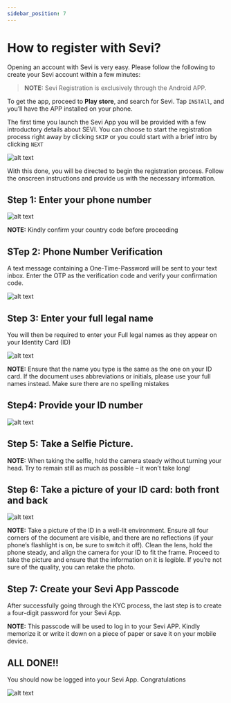 ```yaml
---
sidebar_position: 7
---
```



# How to register with Sevi?
Opening an account with Sevi is very easy. Please follow the following to create your Sevi account within a few minutes:

> **NOTE:** Sevi Registration is exclusively through the Android APP.

To get the app, proceed to **Play store**, and search for Sevi. Tap `INSTAll`, and you’ll have the APP installed on your phone.

The first time you launch the Sevi App you will be provided with a few introductory details about SEVI.
You can choose to start the registration process right away by clicking `SKIP` or you could start with a brief intro by clicking `NEXT`


![alt text](/register/firstlaunch.png "Logo Title Text 1")

With this done, you will be directed to begin the registration process. Follow the onscreen instructions and provide us with the necessary information.

## Step 1: Enter your phone number

![alt text](/register/Phonenumber.png "Logo Title Text 1")

**NOTE:** Kindly confirm your country code before proceeding

## STep 2: Phone Number Verification
 A text message containing a One-Time-Password will be sent to your text inbox. Enter the OTP as the verification code and verify your confirmation code.


![alt text](/register/Verificationcode.png "Logo Title Text 1")

## Step 3: Enter your full legal name
You will then be required to enter your Full legal names as they appear on your Identity Card (ID)


![alt text](/register/KYCname.png "Logo Title Text 1")


**NOTE:** Ensure that the name you type is the same as the one on your ID card. If the document uses abbreviations or initials, please use your full names instead. Make sure there are no spelling mistakes

## Step4:	Provide your ID number 


![alt text](/register/KYCIDNumber.png "Logo Title Text 1")


## Step 5: Take a Selfie Picture.

**NOTE:** When taking the selfie, hold the camera steady without turning your head. Try to remain still as much as possible – it won’t take long!

## Step 6: 	Take a picture of your ID card: both front and back


![alt text](/register/KYCID.png "Logo Title Text 1")


**NOTE:** Take a picture of the ID in a well-lit environment.  Ensure all four corners of the document are visible, and there are no reflections (if your phone’s flashlight is on, be sure to switch it off). Clean the lens, hold the phone steady, and align the camera for your ID to fit the frame. Proceed to take the picture and ensure that the information on it is legible. If you’re not sure of the quality, you can retake the photo.

## Step 7:	Create your Sevi App Passcode
After successfully going through the KYC process, the last step is to create a four-digit password for your Sevi App. 

**NOTE:** This passcode will be used to log in to your Sevi APP. Kindly memorize it or write it down on a piece of paper or save it on your mobile device.

## ALL DONE!!
You should now be logged into your Sevi App. Congratulations


![alt text](/register/Personalwallet2.png "Logo Title Text 1")

